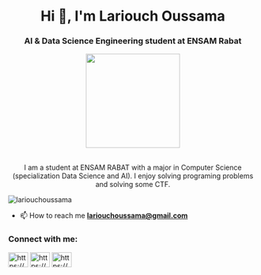 <h1 align="center">Hi 👋, I'm Lariouch Oussama</h1>
<h3 align="center">AI & Data Science Engineering student at ENSAM Rabat</h3>
<p align="center" >
    <img width="190" src="https://i.giphy.com/media/3o7qE6GmiEj9QsrAKA/giphy.webp"/> <br>
        <br>
<p align="center">I am a student at ENSAM RABAT with a major in Computer Science (specialization Data Science and AI). 
I enjoy solving programing problems and solving some CTF.</p>

<p align="left"> <img src="https://komarev.com/ghpvc/?username=lariouchoussama&label=Profile%20views&color=0e75b6&style=flat" alt="lariouchoussama" /> </p>



- 📫 How to reach me **lariouchoussama@gmail.com**

<h3 align="left">Connect with me:</h3>
<p align="left">
<a href="https://www.linkedin.com/in/oussama-lariouch-4634a11b8/" target="blank"><img align="center" src="https://raw.githubusercontent.com/rahuldkjain/github-profile-readme-generator/master/src/images/icons/Social/linked-in-alt.svg" alt="https://www.linkedin.com/in/oussama-lariouch-4634a11b8/" height="30" width="40" /></a>
<a href="https://www.kaggle.com/oussamalariouch" target="blank"><img align="center" src="https://raw.githubusercontent.com/rahuldkjain/github-profile-readme-generator/master/src/images/icons/Social/kaggle.svg" alt="https://www.kaggle.com/oussamalariouch" height="30" width="40" /></a>
<a href="https://www.instagram.com/_bohemiannomad_/" target="blank"><img align="center" src="https://raw.githubusercontent.com/rahuldkjain/github-profile-readme-generator/master/src/images/icons/Social/instagram.svg" alt="https://www.instagram.com/_bohemiannomad_/" height="30" width="40" /></a>
</p>


